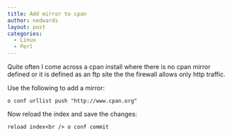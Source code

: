 ```yaml
---
title: Add mirror to cpan
author: nedwards
layout: post
categories:
  - Linux
  - Perl
---
```

Quite often I come across a cpan install where there is no cpan mirror defined or it is defined as an ftp site the the firewall allows only http traffic.

Use the following to add a mirror:

`o conf urllist push "http://www.cpan.org"`

Now reload the index and save the changes:

`reload index<br />
o conf commit`
